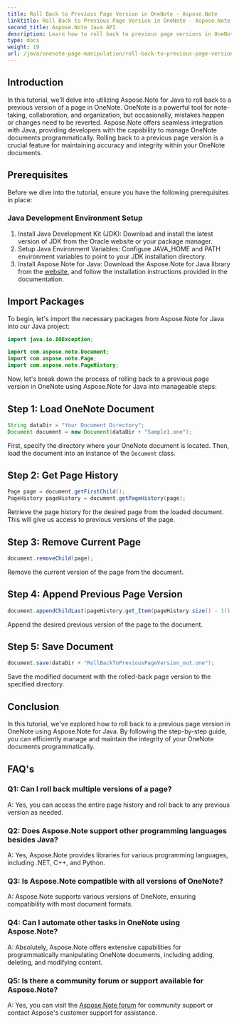 ```yaml
---
title: Roll Back to Previous Page Version in OneNote - Aspose.Note
linktitle: Roll Back to Previous Page Version in OneNote - Aspose.Note
second_title: Aspose.Note Java API
description: Learn how to roll back to previous page versions in OneNote using Aspose.Note for Java. Follow this step-by-step guide for efficient document management.
type: docs
weight: 19
url: /java/onenote-page-manipulation/roll-back-to-previous-page-version/
---
```

## Introduction

In this tutorial, we'll delve into utilizing Aspose.Note for Java to roll back to a previous version of a page in OneNote. OneNote is a powerful tool for note-taking, collaboration, and organization, but occasionally, mistakes happen or changes need to be reverted. Aspose.Note offers seamless integration with Java, providing developers with the capability to manage OneNote documents programmatically. Rolling back to a previous page version is a crucial feature for maintaining accuracy and integrity within your OneNote documents.

## Prerequisites

Before we dive into the tutorial, ensure you have the following prerequisites in place:

### Java Development Environment Setup
1. Install Java Development Kit (JDK): Download and install the latest version of JDK from the Oracle website or your package manager.
2. Setup Java Environment Variables: Configure JAVA_HOME and PATH environment variables to point to your JDK installation directory.
3. Install Aspose.Note for Java: Download the Aspose.Note for Java library from the [website](https://purchase.aspose.com/buy), and follow the installation instructions provided in the documentation.

## Import Packages

To begin, let's import the necessary packages from Aspose.Note for Java into our Java project:

```java
import java.io.IOException;

import com.aspose.note.Document;
import com.aspose.note.Page;
import com.aspose.note.PageHistory;
```

Now, let's break down the process of rolling back to a previous page version in OneNote using Aspose.Note for Java into manageable steps:

## Step 1: Load OneNote Document
```java
String dataDir = "Your Document Directory";
Document document = new Document(dataDir + "Sample1.one");
```
First, specify the directory where your OneNote document is located. Then, load the document into an instance of the `Document` class.

## Step 2: Get Page History
```java
Page page = document.getFirstChild();
PageHistory pageHistory = document.getPageHistory(page);
```
Retrieve the page history for the desired page from the loaded document. This will give us access to previous versions of the page.

## Step 3: Remove Current Page
```java
document.removeChild(page);
```
Remove the current version of the page from the document.

## Step 4: Append Previous Page Version
```java
document.appendChildLast(pageHistory.get_Item(pageHistory.size() - 1));
```
Append the desired previous version of the page to the document.

## Step 5: Save Document
```java
document.save(dataDir + "RollBackToPreviousPageVersion_out.one");
```
Save the modified document with the rolled-back page version to the specified directory.

## Conclusion

In this tutorial, we've explored how to roll back to a previous page version in OneNote using Aspose.Note for Java. By following the step-by-step guide, you can efficiently manage and maintain the integrity of your OneNote documents programmatically.

## FAQ's

### Q1: Can I roll back multiple versions of a page?

A: Yes, you can access the entire page history and roll back to any previous version as needed.

### Q2: Does Aspose.Note support other programming languages besides Java?

A: Yes, Aspose.Note provides libraries for various programming languages, including .NET, C++, and Python.

### Q3: Is Aspose.Note compatible with all versions of OneNote?

A: Aspose.Note supports various versions of OneNote, ensuring compatibility with most document formats.

### Q4: Can I automate other tasks in OneNote using Aspose.Note?

A: Absolutely, Aspose.Note offers extensive capabilities for programmatically manipulating OneNote documents, including adding, deleting, and modifying content.

### Q5: Is there a community forum or support available for Aspose.Note?

A: Yes, you can visit the [Aspose.Note forum](https://forum.aspose.com/c/note/28) for community support or contact Aspose's customer support for assistance.
